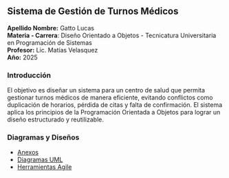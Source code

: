 ## Sistema de Gestión de Turnos Médicos

**Apellido Nombre:** Gatto Lucas  
**Materia - Carrera**: Diseño Orientado a Objetos - Tecnicatura Universitaria en Programación de Sistemas   
**Profesor:** Lic. Matías Velasquez   
**Año:** 2025  

###  Introducción

El objetivo es diseñar un sistema para un centro de salud que permita gestionar turnos médicos de manera eficiente, evitando conflictos como duplicación de horarios, pérdida de citas y falta de confirmación. El sistema aplica los principios de la Programación Orientada a Objetos para lograr un diseño estructurado y reutilizable.

###  Diagramas y Diseños 

- [Anexos](anexos.md) 
- [Diagramas UML](diagramasUML.md) 
- [Herramientas Agile](herramientas_agile.md)
